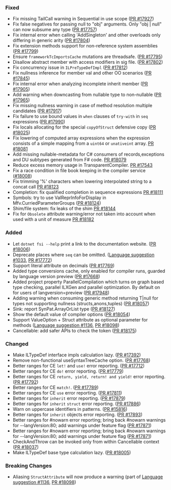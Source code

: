 ### Fixed

* Fix missing TailCall warning in Sequential in use scope ([PR #17927](https://github.com/dotnet/fsharp/pull/17927))
* Fix false negatives for passing null to "obj" arguments. Only "obj | null" can now subsume any type ([PR #17757](https://github.com/dotnet/fsharp/pull/17757))
* Fix internal error when calling 'AddSingleton' and other overloads only differing in generic arity ([PR #17804](https://github.com/dotnet/fsharp/pull/17804))
* Fix extension methods support for non-reference system assemblies ([PR #17799](https://github.com/dotnet/fsharp/pull/17799))
* Ensure `frameworkTcImportsCache` mutations are threadsafe. ([PR #17795](https://github.com/dotnet/fsharp/pull/17795))
* Disallow abstract member with access modifiers in sig file. ([PR #17802](https://github.com/dotnet/fsharp/pull/17802))
* Fix concurrency issue in `ILPreTypeDefImpl`  ([PR #17812](https://github.com/dotnet/fsharp/pull/17812))
* Fix nullness inference for member val and other OO scenarios  ([PR #17845](https://github.com/dotnet/fsharp/pull/17845))
* Fix internal error when analyzing incomplete inherit member ([PR #17905](https://github.com/dotnet/fsharp/pull/17905))
* Add warning when downcasting from nullable type to non-nullable ([PR #17965](https://github.com/dotnet/fsharp/pull/17965))
* Fix missing nullness warning in case of method resolution multiple candidates ([PR #17917](https://github.com/dotnet/fsharp/pull/17918))
* Fix failure to use bound values in `when` clauses of `try-with` in `seq` expressions ([PR #17990](https://github.com/dotnet/fsharp/pull/17990))
* Fix locals allocating for the special `copyOfStruct` defensive copy ([PR #18025](https://github.com/dotnet/fsharp/pull/18025))
* Fix lowering of computed array expressions when the expression consists of a simple mapping from a `uint64` or `unativeint` array. [PR #18081](https://github.com/dotnet/fsharp/pull/18081)
* Add missing nullable-metadata for C# consumers of records,exceptions and DU subtypes generated from F# code. [PR #18079](https://github.com/dotnet/fsharp/pull/18079)
* Reduce excess memory usage in TransparentCompiler. [PR #17543](https://github.com/dotnet/fsharp/pull/17543)
* Fix a race condition in file book keeping in the compiler service ([#18008](https://github.com/dotnet/fsharp/pull/18008))
* Fix trimming '%' characters when lowering interpolated string to a concat call [PR #18123](https://github.com/dotnet/fsharp/pull/18123)
* Completion: fix qualified completion in sequence expressions [PR #18111](https://github.com/dotnet/fsharp/pull/18111)
* Symbols: try to use ValReprInfoForDisplay in Mfv.CurriedParameterGroups ([PR #18124](https://github.com/dotnet/fsharp/pull/18124))
* Shim/file system: fix leaks of the shim [PR #18144](https://github.com/dotnet/fsharp/pull/18144)
* Fix for `Obsolete` attribute warning/error not taken into account when used with a unit of measure [PR #18182](https://github.com/dotnet/fsharp/pull/18182)

### Added

* Let `dotnet fsi --help` print a link to the documentation website. ([PR #18006](https://github.com/dotnet/fsharp/pull/18006))
* Deprecate places where `seq` can be omitted. ([Language suggestion #1033](https://github.com/fsharp/fslang-suggestions/issues/1033), [PR #17772](https://github.com/dotnet/fsharp/pull/17772))
* Support literal attribute on decimals ([PR #17769](https://github.com/dotnet/fsharp/pull/17769))
* Added type conversions cache, only enabled for compiler runs, guarded by language version preview ([PR #17668](https://github.com/dotnet/fsharp/pull/17668))
* Added project property ParallelCompilation which turns on graph based type checking, parallel ILXGen and parallel optimization. By default on for users of langversion=preview ([PR #17948](https://github.com/dotnet/fsharp/pull/17948))
* Adding warning when consuming generic method returning T|null for types not supporting nullness (structs,anons,tuples) ([PR #18057](https://github.com/dotnet/fsharp/pull/18057))
* Sink: report SynPat.ArrayOrList type ([PR #18127](https://github.com/dotnet/fsharp/pull/18127))
* Show the default value of compiler options ([PR #18054](https://github.com/dotnet/fsharp/pull/18054))
* Support ValueOption + Struct attribute as optional parameter for methods ([Language suggestion #1136](https://github.com/fsharp/fslang-suggestions/issues/1136), [PR #18098](https://github.com/dotnet/fsharp/pull/18098))
* Cancellable: add safer APIs to check the token ([PR #18175](https://github.com/dotnet/fsharp/pull/18175))

### Changed

* Make ILTypeDef interface impls calculation lazy. ([PR #17392](https://github.com/dotnet/fsharp/pull/17392))
* Remove non-functional useSyntaxTreeCache option. ([PR #17768](https://github.com/dotnet/fsharp/pull/17768))
* Better ranges for CE `let!` and `use!` error reporting. ([PR #17712](https://github.com/dotnet/fsharp/pull/17712))
* Better ranges for CE `do!` error reporting. ([PR #17779](https://github.com/dotnet/fsharp/pull/17779))
* Better ranges for CE `return, yield, return! and yield!` error reporting. ([PR #17792](https://github.com/dotnet/fsharp/pull/17792))
* Better ranges for CE `match!`. ([PR #17789](https://github.com/dotnet/fsharp/pull/17789))
* Better ranges for CE `use` error reporting. ([PR #17811](https://github.com/dotnet/fsharp/pull/17811))
* Better ranges for `inherit` error reporting. ([PR #17879](https://github.com/dotnet/fsharp/pull/17879))
* Better ranges for `inherit` `struct` error reporting. ([PR #17886](https://github.com/dotnet/fsharp/pull/17886))
* Warn on uppercase identifiers in patterns. ([PR #15816](https://github.com/dotnet/fsharp/pull/15816))
* Better ranges for `inherit` objects error reporting. ([PR #17893](https://github.com/dotnet/fsharp/pull/17893))
* Better ranges for #nowarn error reporting; bring back #nowarn warnings for --langVersion:80; add warnings under feature flag ([PR #17871](https://github.com/dotnet/fsharp/pull/17871))
* Better ranges for #nowarn error reporting; bring back #nowarn warnings for --langVersion:80; add warnings under feature flag ([PR #17871](https://github.com/dotnet/fsharp/pull/17871))
* CheckAndThrow can be invoked only from within Cancellable context ([PR #18037](https://github.com/dotnet/fsharp/pull/18037))
* Make ILTypeDef base type calculation lazy. ([PR #18005](https://github.com/dotnet/fsharp/pull/18005))

### Breaking Changes

* Aliasing `StructAttribute` will now produce a warning (part of [Language suggestion #1136](https://github.com/fsharp/fslang-suggestions/issues/1136), [PR #18098](https://github.com/dotnet/fsharp/pull/18098))
